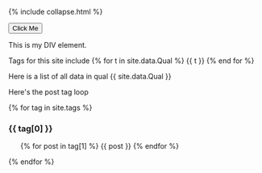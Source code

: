 
{% include collapse.html %}

<button onclick="myFunction('myDIV')">Click Me</button>

<div id="myDIV">
  This is my DIV element.
</div> 


Tags for this site include 
{% for t in site.data.Qual %}
{{ t }}
{% end for %}

Here is a list of all data in qual
{{ site.data.Qual }}

Here's the post tag loop

{% for tag in site.tags %}
  <h3>{{ tag[0] }}</h3>
  <ul>
    {% for post in tag[1] %} 
  {{ post }}
    {% endfor %}
  </ul>
{% endfor %}


